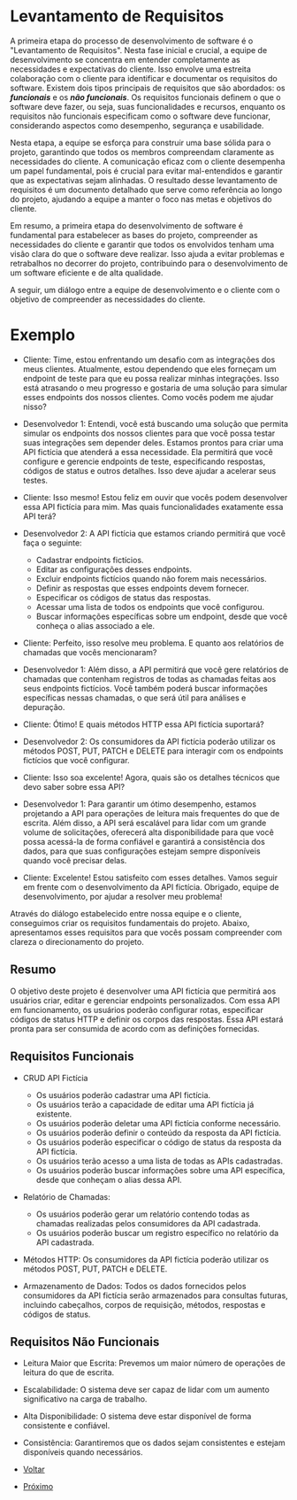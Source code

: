 # Levantamento de Requisitos

A primeira etapa do processo de desenvolvimento de software é o "Levantamento de Requisitos". Nesta fase inicial e crucial, a equipe de desenvolvimento se concentra em entender completamente as necessidades e expectativas do cliente. Isso envolve uma estreita colaboração com o cliente para identificar e documentar os requisitos do software. Existem dois tipos principais de requisitos que são abordados: os ***funcionais*** e os ***não funcionais***. Os requisitos funcionais definem o que o software deve fazer, ou seja, suas funcionalidades e recursos, enquanto os requisitos não funcionais especificam como o software deve funcionar, considerando aspectos como desempenho, segurança e usabilidade.

Nesta etapa, a equipe se esforça para construir uma base sólida para o projeto, garantindo que todos os membros compreendam claramente as necessidades do cliente. A comunicação eficaz com o cliente desempenha um papel fundamental, pois é crucial para evitar mal-entendidos e garantir que as expectativas sejam alinhadas. O resultado desse levantamento de requisitos é um documento detalhado que serve como referência ao longo do projeto, ajudando a equipe a manter o foco nas metas e objetivos do cliente.

Em resumo, a primeira etapa do desenvolvimento de software é fundamental para estabelecer as bases do projeto, compreender as necessidades do cliente e garantir que todos os envolvidos tenham uma visão clara do que o software deve realizar. Isso ajuda a evitar problemas e retrabalhos no decorrer do projeto, contribuindo para o desenvolvimento de um software eficiente e de alta qualidade.

A seguir, um diálogo entre a equipe de desenvolvimento e o cliente com o objetivo de compreender as necessidades do cliente.

# Exemplo

- Cliente: Time, estou enfrentando um desafio com as integrações dos meus clientes. Atualmente, estou dependendo que eles forneçam um endpoint de teste para que eu possa realizar minhas integrações. Isso está atrasando o meu progresso e gostaria de uma solução para simular esses endpoints dos nossos clientes. Como vocês podem me ajudar nisso?

- Desenvolvedor 1: Entendi, você está buscando uma solução que permita simular os endpoints dos nossos clientes para que você possa testar suas integrações sem depender deles. Estamos prontos para criar uma API fictícia que atenderá a essa necessidade. Ela permitirá que você configure e gerencie endpoints de teste, especificando respostas, códigos de status e outros detalhes. Isso deve ajudar a acelerar seus testes.

- Cliente: Isso mesmo! Estou feliz em ouvir que vocês podem desenvolver essa API fictícia para mim. Mas quais funcionalidades exatamente essa API terá?

- Desenvolvedor 2: A API fictícia que estamos criando permitirá que você faça o seguinte:
    - Cadastrar endpoints fictícios.
    - Editar as configurações desses endpoints.
    - Excluir endpoints fictícios quando não forem mais necessários.
    - Definir as respostas que esses endpoints devem fornecer.
    - Especificar os códigos de status das respostas.
    - Acessar uma lista de todos os endpoints que você configurou.
    - Buscar informações específicas sobre um endpoint, desde que você conheça o alias associado a ele.

- Cliente: Perfeito, isso resolve meu problema. E quanto aos relatórios de chamadas que vocês mencionaram?

- Desenvolvedor 1: Além disso, a API permitirá que você gere relatórios de chamadas que contenham registros de todas as chamadas feitas aos seus endpoints fictícios. Você também poderá buscar informações específicas nessas chamadas, o que será útil para análises e depuração.

- Cliente: Ótimo! E quais métodos HTTP essa API fictícia suportará?

- Desenvolvedor 2: Os consumidores da API fictícia poderão utilizar os métodos POST, PUT, PATCH e DELETE para interagir com os endpoints fictícios que você configurar.

- Cliente: Isso soa excelente! Agora, quais são os detalhes técnicos que devo saber sobre essa API?

- Desenvolvedor 1: Para garantir um ótimo desempenho, estamos projetando a API para operações de leitura mais frequentes do que de escrita. Além disso, a API será escalável para lidar com um grande volume de solicitações, oferecerá alta disponibilidade para que você possa acessá-la de forma confiável e garantirá a consistência dos dados, para que suas configurações estejam sempre disponíveis quando você precisar delas.

- Cliente: Excelente! Estou satisfeito com esses detalhes. Vamos seguir em frente com o desenvolvimento da API fictícia. Obrigado, equipe de desenvolvimento, por ajudar a resolver meu problema!


Através do diálogo estabelecido entre nossa equipe e o cliente, conseguimos criar os requisitos fundamentais do projeto. Abaixo, apresentamos esses requisitos para que vocês possam compreender com clareza o direcionamento do projeto.

## Resumo

O objetivo deste projeto é desenvolver uma API fictícia que permitirá aos usuários criar, editar e gerenciar endpoints personalizados. Com essa API em funcionamento, os usuários poderão configurar rotas, especificar códigos de status HTTP e definir os corpos das respostas. Essa API estará pronta para ser consumida de acordo com as definições fornecidas.

## Requisitos Funcionais

- CRUD API Fictícia
    - Os usuários poderão cadastrar uma API fictícia.
    - Os usuários terão a capacidade de editar uma API fictícia já existente.
    - Os usuários poderão deletar uma API fictícia conforme necessário.
    - Os usuários poderão definir o conteúdo da resposta da API fictícia.
    - Os usuários poderão especificar o código de status da resposta da API fictícia.
    - Os usuários terão acesso a uma lista de todas as APIs cadastradas.
    - Os usuários poderão buscar informações sobre uma API específica, desde que conheçam o alias dessa API.

- Relatório de Chamadas: 
    - Os usuários poderão gerar um relatório contendo todas as chamadas realizadas pelos consumidores da API cadastrada.
    - Os usuários poderão buscar um registro específico no relatório da API cadastrada.

- Métodos HTTP: Os consumidores da API fictícia poderão utilizar os métodos POST, PUT, PATCH e DELETE.
- Armazenamento de Dados: Todos os dados fornecidos pelos consumidores da API fictícia serão armazenados para consultas futuras, incluindo cabeçalhos, corpos de requisição, métodos, respostas e códigos de status.

## Requisitos Não Funcionais

- Leitura Maior que Escrita: Prevemos um maior número de operações de leitura do que de escrita.
- Escalabilidade: O sistema deve ser capaz de lidar com um aumento significativo na carga de trabalho.
- Alta Disponibilidade: O sistema deve estar disponível de forma consistente e confiável.
- Consistência: Garantiremos que os dados sejam consistentes e estejam disponíveis quando necessários.

- [Voltar](7-metodologia.md)
- [Próximo](7-meto-req-ubqua.md)